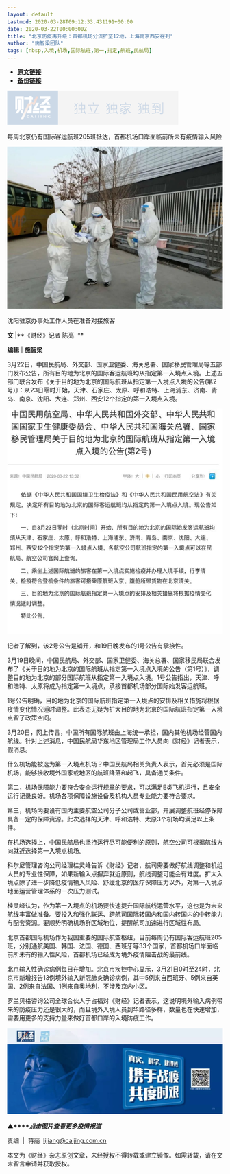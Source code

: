 ```yaml
---
layout: default
Lastmod: 2020-03-28T09:12:33.431191+00:00
date: 2020-03-22T00:00:00Z
title: "北京防疫再升级：首都机场分流扩至12地，上海南京西安在列"
author: "施智梁团队"
tags: [nbsp,入境,机场,国际航班,第一,指定,航班,民航局]
---
```


* [**原文链接**](https://mp.weixin.qq.com/s/UJb1CO8qhslX_T9DPvYPYg)
* [**备份链接**](http://archive.today/WuEIw)


![](/images/post/77e6cfb5c7ef66e00d9bd04f74961594.jpg)

每周北京仍有国际客运航班205班抵达，首都机场口岸面临前所未有疫情输入风险

![](/images/post/8e568ef2f2640e3d9ccaa6a22e04fce0.jpg)

沈阳驻京办事处工作人员在准备对接旅客

**文** |**《财经》记者 陈亮  **

**编辑** | **施智梁**

3月22日，中国民航局、外交部、国家卫健委、海关总署、国家移民管理局等五部门发布公告，所有目的地为北京的国际客运航班均从指定第一入境点入境。上述五部门联合发布《关于目的地为北京的国际航班从指定第一入境点入境的公告(第2号)》：从23日零时开始，天津、石家庄、太原、呼和浩特、上海浦东、济南、青岛、南京、沈阳、大连、郑州、西安12个指定的第一入境点入境。

![](/images/post/0550868eb5ce8bb0b502ec7c523b2f8f.jpg)

记者了解到，该2号公告是铺开，和19日晚发布的1号公告有承接性。

3月19日晚间，中国民航局、外交部、国家卫健委、海关总署、国家移民局联合发布了《关于目的地为北京的国际航班从指定第一入境点入境的公告（第1号）》，调整目的地为北京的部分国际航班从指定第一入境点入境。1号公告指出，天津、呼和浩特、太原将成为指定第一入境点，承接首都机场部分国际始发客运航班。

1号公告明确，目的地为北京的国际航班指定第一入境点的安排及相关措施将根据疫情变化情况适时调整。此表态无疑为扩大目的地为北京的国际航班指定第一入境点留了政策空间。

3月20日，网上传言，中国所有国际航班由上海统一承担，国内其他机场经营国内航线。针对上述消息，中国民航局华东地区管理局工作人员向《财经》记者表示，假消息。

什么机场能被选为第一入境点机场？中国民航局相关负责人表示，首先必须是国际机场，能够接收境外国家或地区的航班降落和起飞，具备通关条件。

第二，机场保障能力要符合安全运行规章的要求，可以满足E类飞机运行，且安全运行记录良好。机场各项保障设施设备及机构人员专业能力要符合要求。

第三，机场内要设有国内主要航空公司分子公司或营业部，开展调整航班经停保障具备一定的保障资源。此次选择的天津、呼和浩特、太原3个机场均满足以上条件。

在机场选择上，中国民航局也坚持运行尽可能便利的原则，航空公司可根据航线方向就近选择第一入境点机场。

科尔尼管理咨询公司经理桂灵峰告诉《财经》记者，航司需要做好航线调整和机组人员的专业性保障，如果新输入点摒弃就近原则，航线调整可能会有难度。扩大入境点除了进一步降低疫情输入风险、舒缓北京的医疗保障压力以外，对第一入境点地面运营管理体系的一次压力测试。

桂灵峰认为，作为第一入境点的机场要快速提升国际航线运营水平，这也是为未来航线丰富做准备。要投入和强化联运、跨航司国际转国内和国内转国内的中转能力与配套资源。要顺势明确机场群区域地位，提醒航司加速进行区域性布局。

北京首都国际机场作为我国重要的国际航空枢纽，目前每周仍有国际客运航班205班，分别通航美国、韩国、法国、德国、西班牙等33个国家，首都机场口岸面临前所未有的输入性风险，首都机场已经成为境外疫情阻击战的最前线。

北京输入性确诊病例每日在增加。北京市疾控中心显示，3月21日0时至24时，北京市新增报告13例境外输入新冠肺炎确诊病例，其中5例来自西班牙、5例来自英国、2例来自法国、1例来自奥地利，不涉及京内小区。

罗兰贝格咨询公司全球合伙人于占福对《财经》记者表示，这说明境外输入病例带来的防疫压力还是很大的，而且境外入境人员到华路径多样，数量也在快速增加，需要用更多的支持力量来做好首都口岸的入境防疫工作。

[![](/images/post/4d24a5670c9a87791ea8b757d030c0d3.jpg)](https://mp.weixin.qq.com/mp/homepage?__biz=MjM5NDU5NTM4MQ==&hid=29&sn=21c0f34c737748fe3b2c372bb40ae622)  

**▲****_点击图片查看更多疫情报道_**

  

  

责编  |  蒋丽  lijiang@caijing.com.cn

本文为《财经》杂志原创文章，未经授权不得转载或建立镜像。如需转载，请在文末留言申请并获取授权。

